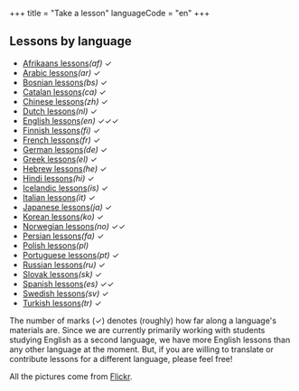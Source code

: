 +++
title = "Take a lesson"
languageCode = "en"
+++

## Lessons by language

  - [Afrikaans lessons](/en/Afrikaans_lessons)*(af)* ✓
  - [Arabic lessons](/en/Arabic_lessons)*(ar)* ✓
  - [Bosnian lessons](/en/Bosnian_lessons)*(bs)* ✓
  - [Catalan lessons](/en/Catalan_lessons)*(ca)* ✓
  - [Chinese lessons](/en/Chinese_lessons)*(zh)* ✓
  - [Dutch lessons](/en/Dutch_lessons)*(nl)* ✓
  - [English lessons](/en/English_lessons)*(en)* ✓✓✓
  - [Finnish lessons](/en/Finnish_lessons)*(fi)* ✓
  - [French lessons](/en/French_lessons)*(fr)* ✓
  - [German lessons](/en/German_lessons)*(de)* ✓
  - [Greek lessons](/en/Greek_lessons)*(el)* ✓
  - [Hebrew lessons](/en/Hebrew_lessons)*(he)* ✓
  - [Hindi lessons](/en/Hindi_lessons)*(hi)* ✓
  - [Icelandic lessons](/en/Icelandic_lessons)*(is)* ✓
  - [Italian lessons](/en/Italian_lessons)*(it)* ✓
  - [Japanese lessons](/en/Japanese_lessons)*(ja)* ✓
  - [Korean lessons](/en/Korean_lessons)*(ko)* ✓
  - [Norwegian lessons](/en/Norwegian_lessons)*(no)* ✓✓
  - [Persian lessons](/en/Persian_lessons)*(fa)* ✓
  - [Polish lessons](/en/Polish_lessons)*(pl)*
  - [Portuguese lessons](/en/Portuguese_lessons)*(pt)* ✓
  - [Russian lessons](/en/Russian_lessons)*(ru)* ✓
  - [Slovak lessons](/en/Slovak_lessons)*(sk)* ✓
  - [Spanish lessons](/en/Spanish_lessons)*(es)* ✓✓
  - [Swedish lessons](/en/Swedish_lessons)*(sv)* ✓
  - [Turkish lessons](/en/Turkish_lessons)*(tr)* ✓

The number of marks (✓) denotes (roughly) how far along a language's
materials are. Since we are currently primarily working with students
studying English as a second language, we have more English lessons than
any other language at the moment. But, if you are willing to translate
or contribute lessons for a different language, please feel free\!

All the pictures come from
[Flickr](http://www.flickr.com/creativecommons/).
